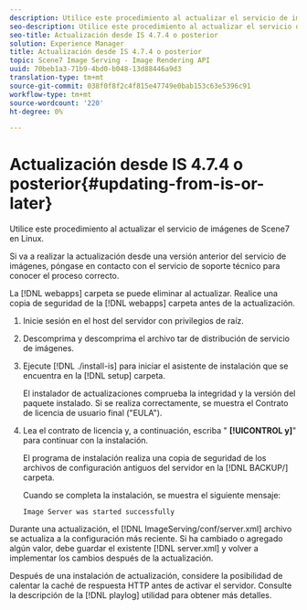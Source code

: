 ```yaml
---
description: Utilice este procedimiento al actualizar el servicio de imágenes de Scene7 en Linux.
seo-description: Utilice este procedimiento al actualizar el servicio de imágenes de Scene7 en Linux.
seo-title: Actualización desde IS 4.7.4 o posterior
solution: Experience Manager
title: Actualización desde IS 4.7.4 o posterior
topic: Scene7 Image Serving - Image Rendering API
uuid: 70beb1a3-71b9-4bd0-b048-13d88446a9d3
translation-type: tm+mt
source-git-commit: 038f0f8f2c4f815e47749e0bab153c63e5396c91
workflow-type: tm+mt
source-wordcount: '220'
ht-degree: 0%

---
```



# Actualización desde IS 4.7.4 o posterior{#updating-from-is-or-later}

Utilice este procedimiento al actualizar el servicio de imágenes de Scene7 en Linux.

Si va a realizar la actualización desde una versión anterior del servicio de imágenes, póngase en contacto con el servicio de soporte técnico para conocer el proceso correcto.

La [!DNL webapps] carpeta se puede eliminar al actualizar. Realice una copia de seguridad de la [!DNL webapps] carpeta antes de la actualización.

1. Inicie sesión en el host del servidor con privilegios de raíz.
1. Descomprima y descomprima el archivo tar de distribución de servicio de imágenes.
1. Ejecute [!DNL ./install-is] para iniciar el asistente de instalación que se encuentra en la [!DNL setup] carpeta.

   El instalador de actualizaciones comprueba la integridad y la versión del paquete instalado. Si se realiza correctamente, se muestra el Contrato de licencia de usuario final (&quot;EULA&quot;).
1. Lea el contrato de licencia y, a continuación, escriba &quot; **[!UICONTROL y]**&quot; para continuar con la instalación.

   El programa de instalación realiza una copia de seguridad de los archivos de configuración antiguos del servidor en la [!DNL BACKUP/] carpeta.

   Cuando se completa la instalación, se muestra el siguiente mensaje:

   `Image Server was started successfully`

Durante una actualización, el [!DNL ImageServing/conf/server.xml] archivo se actualiza a la configuración más reciente. Si ha cambiado o agregado algún valor, debe guardar el existente [!DNL server.xml] y volver a implementar los cambios después de la actualización.

Después de una instalación de actualización, considere la posibilidad de calentar la caché de respuesta HTTP antes de activar el servidor. Consulte la descripción de la [!DNL playlog] utilidad para obtener más detalles.
